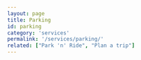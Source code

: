 ```yaml
---
layout: page
title: Parking
id: parking
category: 'services'
permalink: '/services/parking/'
related: ["Park 'n' Ride", "Plan a trip"]
---
```

